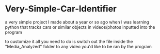 # Very-Simple-Car-Identifier
a very simple project I made about a year or so ago when I was learning python that tracks cars or similar objects in videos/photos inputted into the program

to customize it all you need to do is switch out the file inside the "Media_Analyzed" folder to any video you'd like to be ran by the program
